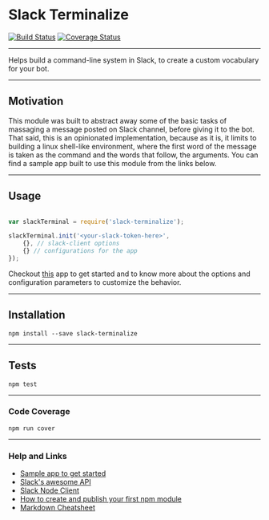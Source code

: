 # Slack Terminalize

[![Build Status](https://travis-ci.org/ggauravr/slack-terminalize.svg?branch=develop)](https://travis-ci.org/ggauravr/slack-terminalize) [![Coverage Status](https://coveralls.io/repos/ggauravr/slack-terminalize/badge.svg?branch=develop&service=github)](https://coveralls.io/github/ggauravr/slack-terminalize?branch=develop)

---
Helps build a command-line system in Slack, to create a custom vocabulary for your bot.

---
## Motivation

This module was built to abstract away some of the basic tasks of massaging a message posted on Slack channel, before giving it to the bot.
That said, this is an opinionated implementation, because as it is, it limits to building a linux shell-like environment, where the first word
of the message is taken as the command and the words that follow, the arguments. You can find a sample app built to use this module from the links below.

---
## Usage

```javascript

var slackTerminal = require('slack-terminalize');

slackTerminal.init('<your-slack-token-here>', 
    {}, // slack-client options
    {} // configurations for the app
});

```

Checkout [this](https://github.com/ggauravr/slack-sample-cli) app to get started and to know more about the options and configuration parameters to customize the behavior.

---
## Installation

`npm install --save slack-terminalize`

---
## Tests

`npm test`

---
### Code Coverage

`npm run cover`

---
### Help and Links

- [Sample app to get started](https://github.com/ggauravr/slack-sample-cli)
- [Slack's awesome API](https://api.slack.com/)
- [Slack Node Client](https://github.com/slackhq/node-slack-client)
- [How to create and publish your first npm module](https://medium.com/@jdaudier/how-to-create-and-publish-your-first-node-js-module-444e7585b738#.blw7wmjwl)
- [Markdown Cheatsheet](https://github.com/adam-p/markdown-here/wiki/Markdown-Cheatsheet)